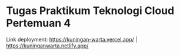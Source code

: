 # Tugas Praktikum Teknologi Cloud Pertemuan 4
Link deployment: https://kuningan-warta.vercel.app/ | https://kuninganwarta.netlify.app/
